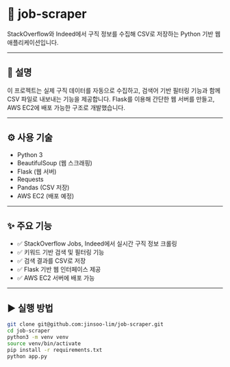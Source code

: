 # 💼 job-scraper

StackOverflow와 Indeed에서 구직 정보를 수집해 CSV로 저장하는 Python 기반 웹 애플리케이션입니다.

---

## 📌 설명

이 프로젝트는 실제 구직 데이터를 자동으로 수집하고, 검색어 기반 필터링 기능과 함께 CSV 파일로 내보내는 기능을 제공합니다. Flask를 이용해 간단한 웹 서버를 만들고, AWS EC2에 배포 가능한 구조로 개발했습니다.

---

## ⚙️ 사용 기술

- Python 3
- BeautifulSoup (웹 스크래핑)
- Flask (웹 서버)
- Requests
- Pandas (CSV 저장)
- AWS EC2 (배포 예정)

---

## ✨ 주요 기능

- ✅ StackOverflow Jobs, Indeed에서 실시간 구직 정보 크롤링  
- ✅ 키워드 기반 검색 및 필터링 기능  
- ✅ 검색 결과를 CSV로 저장  
- ✅ Flask 기반 웹 인터페이스 제공  
- ✅ AWS EC2 서버에 배포 가능

---

## ▶️ 실행 방법

```bash
git clone git@github.com:jinsoo-lim/job-scraper.git
cd job-scraper
python3 -m venv venv
source venv/bin/activate
pip install -r requirements.txt
python app.py
